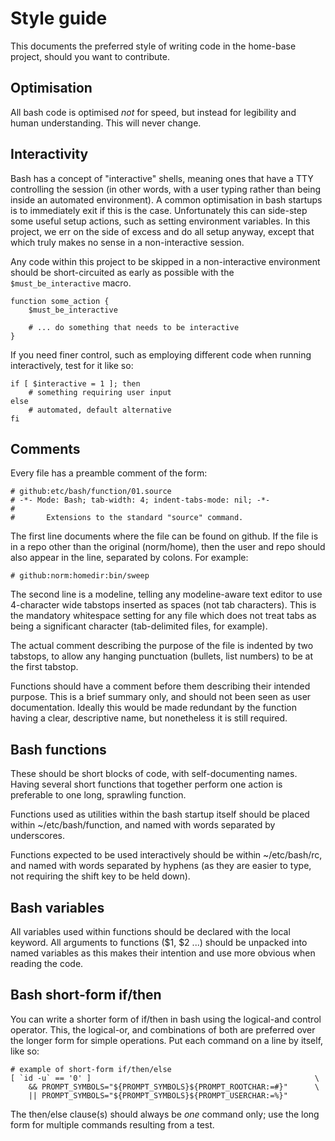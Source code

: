 Style guide
===========

This documents the preferred style of writing code in the home-base project,
should you want to contribute.


Optimisation
------------
All bash code is optimised _not_ for speed, but instead for legibility and
human understanding. This will never change.


Interactivity
-------------
Bash has a concept of "interactive" shells, meaning ones that have a TTY
controlling the session (in other words, with a user typing rather than being
inside an automated environment). A common optimisation in bash startups is to
immediately exit if this is the case. Unfortunately this can side-step some
useful setup actions, such as setting environment variables. In this project,
we err on the side of excess and do all setup anyway, except that which truly
makes no sense in a non-interactive session.

Any code within this project to be skipped in a non-interactive environment
should be short-circuited as early as possible with the `$must_be_interactive`
macro.

    function some_action {
        $must_be_interactive
        
        # ... do something that needs to be interactive
    }

If you need finer control, such as employing different code when running
interactively, test for it like so:

    if [ $interactive = 1 ]; then
        # something requiring user input
    else
        # automated, default alternative
    fi


Comments
--------
Every file has a preamble comment of the form:

    # github:etc/bash/function/01.source
    # -*- Mode: Bash; tab-width: 4; indent-tabs-mode: nil; -*-
    #
    #       Extensions to the standard "source" command.

The first line documents where the file can be found on github. If the file
is in a repo other than the original (norm/home), then the user and repo 
should also appear in the line, separated by colons. For example:

    # github:norm:homedir:bin/sweep

The second line is a modeline, telling any modeline-aware text editor to use
4-character wide tabstops inserted as spaces (not tab characters). This is the
mandatory whitespace setting for any file which does not treat tabs as being a
significant character (tab-delimited files, for example).

The actual comment describing the purpose of the file is indented by two
tabstops, to allow any hanging punctuation (bullets, list numbers) to be at
the first tabstop.

Functions should have a comment before them describing their intended purpose.
This is a brief summary only, and should not been seen as user documentation.
Ideally this would be made redundant by the function having a clear,
descriptive name, but nonetheless it is still required.


Bash functions
--------------
These should be short blocks of code, with self-documenting names. Having
several short functions that together perform one action is preferable to one
long, sprawling function.

Functions used as utilities within the bash startup itself should be placed
within ~/etc/bash/function, and named with words separated by underscores.

Functions expected to be used interactively should be within ~/etc/bash/rc,
and named with words separated by hyphens (as they are easier to type, not
requiring the shift key to be held down).


Bash variables
--------------
All variables used within functions should be declared with the local keyword.
All arguments to functions ($1, $2 ...) should be unpacked into named
variables as this makes their intention and use more obvious when reading the
code.


Bash short-form if/then
-----------------------
You can write a shorter form of if/then in bash using the logical-and control
operator. This, the logical-or, and combinations of both are preferred over
the longer form for simple operations. Put each command on a line by itself,
like so:

    # example of short-form if/then/else
    [ `id -u` == '0' ]                                                  \
        && PROMPT_SYMBOLS="${PROMPT_SYMBOLS}${PROMPT_ROOTCHAR:=#}"      \
        || PROMPT_SYMBOLS="${PROMPT_SYMBOLS}${PROMPT_USERCHAR:=%}"

The then/else clause(s) should always be _one_ command only; use the long form
for multiple commands resulting from a test.
